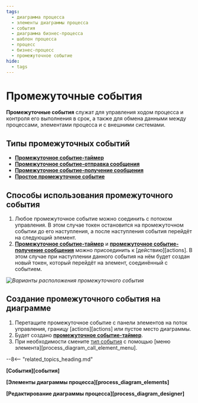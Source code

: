 ```yaml
---
tags:
  - диаграмма процесса
  - элементы диаграммы процесса
  - события
  - диаграмма бизнес-процесса
  - шаблон процесса
  - процесс
  - бизнес-процесс
  - промежуточное событие
hide:
  - tags
---
```


# Промежуточные события

**Промежуточные события** служат для управления ходом процесса и контроля его выполнения в срок, а также для обмена данными между процессами, элементами процесса и с внешними системами.

## Типы промежуточных событий

- **[Промежуточное событие-таймер](timer_intermediate_event.md)**
- **[Промежуточное событие-отправка сообщения](send_message_intermediate_event.md)**
- **[Промежуточное событие-получение сообщения](receive_message_intermediate_event.md)**
- **[Простое промежуточное событие](none_intermediate_event.md)**

## Способы использования промежуточного события

1. Любое промежуточное событие можно соединить с потоком управления. В этом случае токен остановится на промежуточном событии до его наступления, а после наступления события перейдёт на следующий элемент.
2. **[Промежуточное событие-таймер](timer_intermediate_event.md)** и **[промежуточное событие-получение сообщения](receive_message_intermediate_event.md)** можно присоединить к [действию][actions]. В этом случае при наступлении данного события на нём будет создан новый токен, который перейдёт на элемент, соединённый с событием.

*![Варианты расположения промежуточного события](intermediate_event_pacement_types.png)*

## Создание промежуточного события на диаграмме

1. Перетащите промежуточное событие с панели элементов на поток управления, границу [actions][actions] или пустое место диаграммы.
2. Будет создано **[промежуточное событие-таймер](timer_intermediate_event.md)**.
3. При необходимости смените [тип события](#типы-промежуточных-событий) с помощью [меню элемента][process_diagram_call_element_menu].

--8<-- "related_topics_heading.md"

**[События][события]**

**[Элементы диаграммы процесса][process_diagram_elements]**

**[Редактирование диаграммы процесса][process_diagram_designer]**
